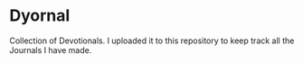 # Dyornal
Collection of Devotionals. I uploaded it to this repository to keep track all the Journals I have made.

